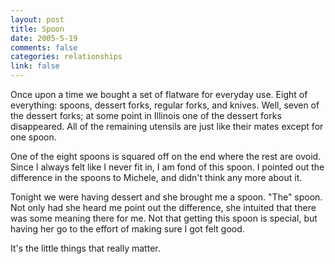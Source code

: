 ```yaml
--- 
layout: post
title: Spoon
date: 2005-5-19
comments: false
categories: relationships
link: false
---
```

Once upon a time we bought a set of flatware for everyday use. Eight of everything: spoons, dessert forks, regular forks, and knives. Well, seven of the dessert forks; at some point in Illinois one of the dessert forks disappeared. All of the remaining utensils are just like their mates except for one spoon.

One of the eight spoons is squared off on the end where the rest are ovoid. Since I always felt like I never fit in, I am fond of this spoon. I pointed out the difference in the spoons to Michele, and didn't think any more about it.

Tonight we were having dessert and she brought me a spoon. "The" spoon. Not only had she heard me point out the difference, she intuited that there was some meaning there for me. Not that getting this spoon is special, but having her go to the effort of making sure I got felt good.

It's the little things that really matter.
